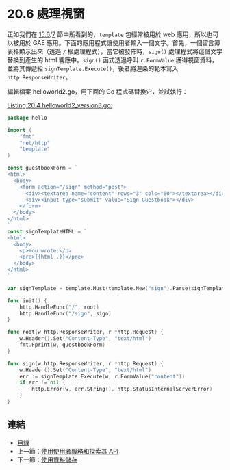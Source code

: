 # 20.6 處理視窗

正如我們在 [15.6](15.6.md)/[7](15.7.md) 節中所看到的，`template` 包經常被用於 web 應用，所以也可以被用於 GAE 應用。下面的應用程式讓使用者輸入一個文字。首先，一個留言簿表格顯示出來（透過 `/` 根處理程式），當它被發佈時，`sign()` 處理程式將這個文字替換到產生的 html 響應中。`sign()` 函式透過呼叫 `r.FormValue` 獲得視窗資料，並將其傳遞給 `signTemplate.Execute()`，後者將渲染的範本寫入 `http.ResponseWriter`。

編輯檔案 helloworld2.go，用下面的 Go 程式碼替換它，並試執行：

<u>[Listing 20.4 helloworld2_version3.go:](examples\chapter_20\helloapp\hello\helloworld2_version3.go)</u>

```go
package hello

import (
	"fmt"
	"net/http"
	"template"
)

const guestbookForm = `
<html>
  <body>
    <form action="/sign" method="post">
      <div><textarea name="content" rows="3" cols="60"></textarea></div>
      <div><input type="submit" value="Sign Guestbook"></div>
    </form>
  </body>
</html>
`
const signTemplateHTML = `
<html>
  <body>
    <p>You wrote:</p>
    <pre>{{html .}}</pre>
  </body>
</html>
`

var signTemplate = template.Must(template.New("sign").Parse(signTemplateHTML))

func init() {
	http.HandleFunc("/", root)
	http.HandleFunc("/sign", sign)
}

func root(w http.ResponseWriter, r *http.Request) {
	w.Header().Set("Content-Type", "text/html")
	fmt.Fprint(w, guestbookForm)
}

func sign(w http.ResponseWriter, r *http.Request) {
	w.Header().Set("Content-Type", "text/html")
	err := signTemplate.Execute(w, r.FormValue("content"))
	if err != nil {
		http.Error(w, err.String(), http.StatusInternalServerError)
	}
}
```

## 連結

- [目錄](directory.md)
- 上一節：[使用使用者服務和探索其 API](20.5.md)
- 下一節：[使用資料儲存](20.7.md)

